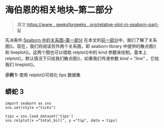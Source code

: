 # 海伯恩的相关地块–第二部分

> 原文:[https://www . geeksforgeeks . org/relative-plot-in-seaborn-part-ii/](https://www.geeksforgeeks.org/relational-plots-in-seaborn-part-ii/)

先决条件:[Seaborn 中的关系图–第一部分](https://www.geeksforgeeks.org/relational-plots-in-seaborn-part-i/)
在本文的[前一部分](https://www.geeksforgeeks.org/relational-plots-in-seaborn-part-i/)中，我们了解了关系图()。现在，我们将阅读另外两个关系图，即 seaborn library 中提供的散点图()和 lineplot()。这两个图也可以借助 relplot()中的 kind 参数来绘制。基本上 relplot()，默认情况下只给我们散点图()，如果我们传递参数 *kind = "line"* ，它给我们 lineplot()。

**示例 1:** 使用 relplot()可视化 tips 数据集

## 蟒蛇 3

```
import seaborn as sns
sns.set(style ="ticks")

tips = sns.load_dataset('tips')
sns.relplot(x ="total_bill", y ="tip", data = tips)
```